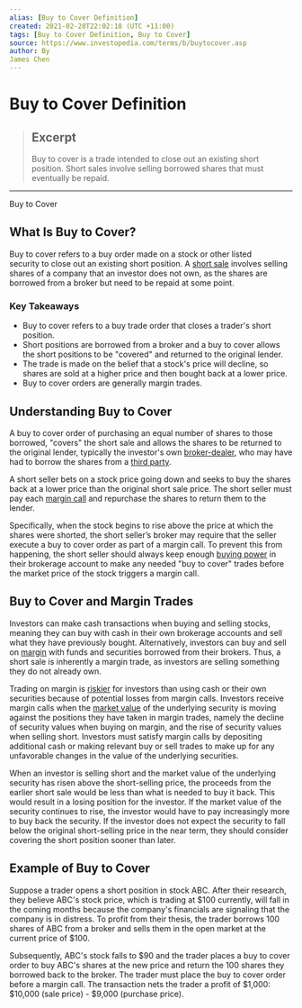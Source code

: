 ```yaml
---
alias: [Buy to Cover Definition]
created: 2021-02-28T22:02:18 (UTC +11:00)
tags: [Buy to Cover Definition, Buy to Cover]
source: https://www.investopedia.com/terms/b/buytocover.asp
author: By
James Chen
---
```


# Buy to Cover Definition

> ## Excerpt
> Buy to cover is a trade intended to close out an existing short position. Short sales involve selling borrowed shares that must eventually be repaid.

---

Buy to Cover
## What Is Buy to Cover?

Buy to cover refers to a buy order made on a stock or other listed security to close out an existing short position. A [short sale](https://www.investopedia.com/terms/s/shortsale.asp) involves selling shares of a company that an investor does not own, as the shares are borrowed from a broker but need to be repaid at some point. 

### Key Takeaways

-   Buy to cover refers to a buy trade order that closes a trader's short position.
-   Short positions are borrowed from a broker and a buy to cover allows the short positions to be "covered" and returned to the original lender.
-   The trade is made on the belief that a stock's price will decline, so shares are sold at a higher price and then bought back at a lower price.
-   Buy to cover orders are generally margin trades.

## Understanding Buy to Cover

A buy to cover order of purchasing an equal number of shares to those borrowed, "covers" the short sale and allows the shares to be returned to the original lender, typically the investor's own [broker-dealer](https://www.investopedia.com/terms/b/broker-dealer.asp), who may have had to borrow the shares from a [third party](https://www.investopedia.com/terms/t/third-party.asp).

A short seller bets on a stock price going down and seeks to buy the shares back at a lower price than the original short sale price. The short seller must pay each [margin call](https://www.investopedia.com/terms/m/margincall.asp) and repurchase the shares to return them to the lender.

Specifically, when the stock begins to rise above the price at which the shares were shorted, the short seller’s broker may require that the seller execute a buy to cover order as part of a margin call. To prevent this from happening, the short seller should always keep enough [buying power](https://www.investopedia.com/terms/b/buyingpower.asp) in their brokerage account to make any needed "buy to cover" trades before the market price of the stock triggers a margin call.

## Buy to Cover and Margin Trades

Investors can make cash transactions when buying and selling stocks, meaning they can buy with cash in their own brokerage accounts and sell what they have previously bought. Alternatively, investors can buy and sell on [margin](https://www.investopedia.com/terms/m/margin.asp) with funds and securities borrowed from their brokers. Thus, a short sale is inherently a margin trade, as investors are selling something they do not already own.

Trading on margin is [riskier](https://www.investopedia.com/ask/answers/041315/why-purchasing-stocks-margin-considered-more-risky-traditional-investing.asp) for investors than using cash or their own securities because of potential losses from margin calls. Investors receive margin calls when the [market value](https://www.investopedia.com/terms/m/marketvalue.asp) of the underlying security is moving against the positions they have taken in margin trades, namely the decline of security values when buying on margin, and the rise of security values when selling short. Investors must satisfy margin calls by depositing additional cash or making relevant buy or sell trades to make up for any unfavorable changes in the value of the underlying securities.

When an investor is selling short and the market value of the underlying security has risen above the short-selling price, the proceeds from the earlier short sale would be less than what is needed to buy it back. This would result in a losing position for the investor. If the market value of the security continues to rise, the investor would have to pay increasingly more to buy back the security. If the investor does not expect the security to fall below the original short-selling price in the near term, they should consider covering the short position sooner than later.

## Example of Buy to Cover

Suppose a trader opens a short position in stock ABC. After their research, they believe ABC's stock price, which is trading at $100 currently, will fall in the coming months because the company's financials are signaling that the company is in distress. To profit from their thesis, the trader borrows 100 shares of ABC from a broker and sells them in the open market at the current price of $100.

Subsequently, ABC's stock falls to $90 and the trader places a buy to cover order to buy ABC's shares at the new price and return the 100 shares they borrowed back to the broker. The trader must place the buy to cover order before a margin call. The transaction nets the trader a profit of $1,000: $10,000 (sale price) - $9,000 (purchase price).
